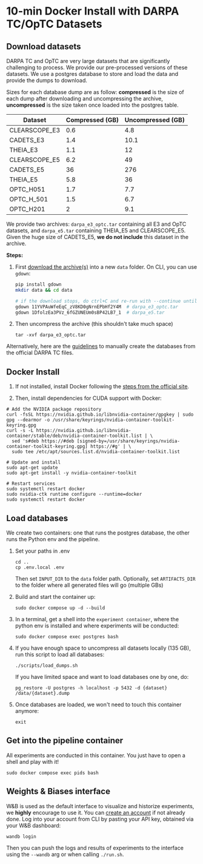 # 10-min Docker Install with DARPA TC/OpTC Datasets 

## Download datasets

DARPA TC and OpTC are very large datasets that are significantly challenging to process. We provide our pre-processed versions of these datasets. We use a postgres database to store and load the data and provide the dumps to download.

Sizes for each database dump are as follow: **compressed** is the size of each dump after downloading and uncompressing the archive, **uncompressed** is the size taken once loaded into the postgres table.

| Dataset       | Compressed (GB) | Uncompressed (GB) |
|---------------|------------------|-------------------|
| CLEARSCOPE_E3 | 0.6              | 4.8               |
| CADETS_E3     | 1.4              | 10.1              |
| THEIA_E3      | 1.1              | 12                |
| CLEARSCOPE_E5 | 6.2              | 49                |
| CADETS_E5     | 36               | 276               |
| THEIA_E5      | 5.8              | 36                |
| OPTC_H051     | 1.7              | 7.7               |
| OPTC_H_501    | 1.5              | 6.7               |
| OPTC_H201     | 2                | 9.1               |

We provide two archives: `darpa_e3_optc.tar` containing all E3 and OpTC datasets, and `darpa_e5.tar` containing THEIA_E5 and CLEARSCOPE_E5.
Given the huge size of CADETS_E5, **we do not include** this dataset in the archive.

**Steps:**

1. First [download the archive(s)](https://drive.google.com/drive/folders/1cTSrl_CTxg_rTC_ENddaqAxJXOku8O6y) into a new `data` folder. 
    On CLI, you can use `gdown`:
    ```sh
    pip install gdown
    mkdir data && cd data

    # if the download stops, do ctrl+C and re-run with --continue until finished
    gdown 11YVPAuWfeEqC_zV8KD0gNrnEPbHf2Y4M  # darpa_e3_optc.tar
    gdown 1DfolzEa3PVz_6fGZUNEUm0sBP42LB7_1  # darpa_e5.tar
    ```

2. Then uncompress the archive (this shouldn't take much space)
    ```
    tar -xvf darpa_e3_optc.tar
    ```

Alternatively, here are the [guidelines](settings/create-db-from-scratch.md) to manually create the databases from the official DARPA TC files.

## Docker Install

1. If not installed, install Docker following the [steps from the official site](https://docs.docker.com/engine/install/ubuntu/#install-using-the-repository).

2. Then, install dependencies for CUDA support with Docker:

```shell
# Add the NVIDIA package repository
curl -fsSL https://nvidia.github.io/libnvidia-container/gpgkey | sudo gpg --dearmor -o /usr/share/keyrings/nvidia-container-toolkit-keyring.gpg
curl -s -L https://nvidia.github.io/libnvidia-container/stable/deb/nvidia-container-toolkit.list | \
  sed 's#deb https://#deb [signed-by=/usr/share/keyrings/nvidia-container-toolkit-keyring.gpg] https://#g' | \
  sudo tee /etc/apt/sources.list.d/nvidia-container-toolkit.list

# Update and install
sudo apt-get update
sudo apt-get install -y nvidia-container-toolkit

# Restart services
sudo systemctl restart docker
sudo nvidia-ctk runtime configure --runtime=docker
sudo systemctl restart docker
```

## Load databases
We create two containers: one that runs the postgres database, the other runs the Python env and the pipeline.

1. Set your paths in .env
    ```
    cd ..
    cp .env.local .env
    ```
    Then set `INPUT_DIR` to the `data` folder path. Optionally, set `ARTIFACTS_DIR` to the folder where all generated files will go (multiple GBs)

2. Build  and start the container up:
    ```
    sudo docker compose up -d --build
    ```
3. In a terminal, get a shell into the `experiment container`, where the python env is installed and where experiments will be conducted:
    ```
    sudo docker compose exec postgres bash
    ```
4. If you have enough space to uncompress all datasets locally (135 GB), run this script to load all databases:
    ```
    ./scripts/load_dumps.sh
    ```
    If you have limited space and want to load databases one by one, do:
    ```
    pg_restore -U postgres -h localhost -p 5432 -d {dataset} /data/{dataset}.dump
    ```
5. Once databases are loaded, we won't need to touch this container anymore:
    ```
    exit
    ```

## Get into the pipeline container

All experiments are conducted in this container. You just have to open a shell and play with it!

```
sudo docker compose exec pids bash
```

## Weights & Biases interface

W&B is used as the default interface to visualize and historize experiments, we **highly** encourage to use it. You can [create an account](https://wandb.ai/site/) if not already done. Log into your account from CLI by pasting your API key, obtained via your W&B dashboard:

```shell
wandb login
```

Then you can push the logs and results of experiments to the interface using the `--wandb` arg or when calling `./run.sh`.
